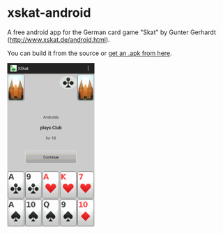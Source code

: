 # xskat-android
A free android app for the German card game "Skat" by Gunter Gerhardt (http://www.xskat.de/android.html).

You can build it from the source or [get an .apk from here](https://github.com/rnauber/xskat-android/releases/lastest).

<img src="https://github.com/rnauber/xskat-android/raw/master/fastlane/metadata/android/en-US/images/phoneScreenshots/01_start_of_game.png" width="200"/>
